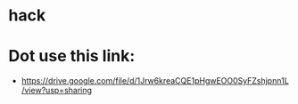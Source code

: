 # hack


# Dot use this link:
- https://drive.google.com/file/d/1Jrw6kreaCQE1pHgwEOO0SyFZshjpnn1L/view?usp=sharing

